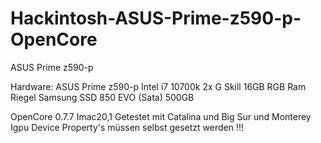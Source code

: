 # Hackintosh-ASUS-Prime-z590-p-OpenCore

ASUS Prime z590-p

Hardware:
ASUS Prime z590-p
Intel i7 10700k
2x G Skill 16GB RGB Ram Riegel
Samsung SSD 850 EVO (Sata) 500GB



OpenCore 0.7.7
Imac20,1
Getestet mit Catalina und Big Sur und Monterey
Igpu Device Property's müssen selbst gesetzt werden !!!
